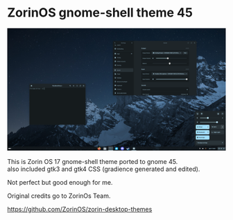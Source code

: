 # ZorinOS gnome-shell theme 45

[<img src="images/screenshot.png">](images/screenshot.png)

This is Zorin OS 17 gnome-shell theme ported to gnome 45.<br/>
also included gtk3 and gtk4 CSS (gradience generated and edited).

Not perfect but good enough for me.

Original credits go to ZorinOs Team. 

https://github.com/ZorinOS/zorin-desktop-themes